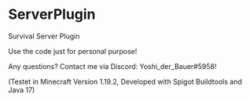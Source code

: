 # ServerPlugin
Survival Server Plugin

Use the code just for personal purpose!

Any questions? Contact me via Discord: Yoshi_der_Bauer#5958!

(Testet in Minecraft Version 1.19.2, Developed with Spigot Buildtools and Java 17)
